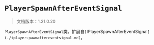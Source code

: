 # `PlayerSpawnAfterEventSignal`

> 文档版本：1.21.0.20

`PlayerSpawnAfterEventSignal`类，扩展自`[`IPlayerSpawnAfterEventSignal`](./iplayerspawnaftereventsignal.md)`。
